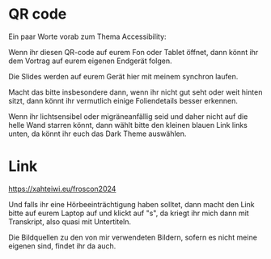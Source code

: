 <!-- .slide: data-background-image="images/qrcode.svg" data-background-size="contain" data-timing="60" -->
# QR code <!-- .element class="hidden" -->

<!-- Note -->
Ein paar Worte vorab zum Thema Accessibility:

Wenn ihr diesen QR-code auf eurem Fon oder Tablet öffnet, dann könnt ihr dem Vortrag auf eurem eigenen Endgerät folgen.

Die Slides werden auf eurem Gerät hier mit meinem synchron laufen.

Macht das bitte insbesondere dann, wenn ihr nicht gut seht oder weit hinten sitzt, dann könnt ihr vermutlich einige Foliendetails besser erkennen.

Wenn ihr lichtsensibel oder migräneanfällig seid und daher nicht auf die helle Wand starren könnt, dann wählt bitte den kleinen blauen Link links unten, da könnt ihr euch das Dark Theme auswählen.


# Link <!-- .element class="hidden" -->

<https://xahteiwi.eu/froscon2024>

<!-- Note -->
Und falls ihr eine Hörbeeinträchtigung haben solltet, dann macht den Link bitte auf eurem Laptop auf und klickt auf "s", da kriegt ihr mich dann mit Transkript, also quasi mit Untertiteln.

Die Bildquellen zu den von mir verwendeten Bildern, sofern es nicht meine eigenen sind, findet ihr da auch.

